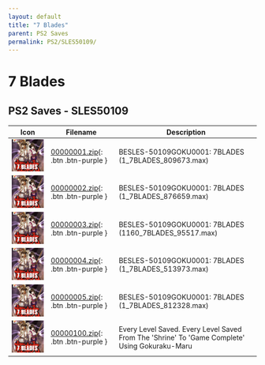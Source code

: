 ```yaml
---
layout: default
title: "7 Blades"
parent: PS2 Saves
permalink: PS2/SLES50109/
---
```

# 7 Blades

## PS2 Saves - SLES50109

| Icon | Filename | Description |
|------|----------|-------------|
| ![7 Blades](icon0.png) | [00000001.zip](00000001.zip){: .btn .btn-purple } | BESLES-50109GOKU0001: 7BLADES (1_7BLADES_809673.max) |
| ![7 Blades](icon0.png) | [00000002.zip](00000002.zip){: .btn .btn-purple } | BESLES-50109GOKU0001: 7BLADES (1_7BLADES_876659.max) |
| ![7 Blades](icon0.png) | [00000003.zip](00000003.zip){: .btn .btn-purple } | BESLES-50109GOKU0001: 7BLADES (1160_7BLADES_95517.max) |
| ![7 Blades](icon0.png) | [00000004.zip](00000004.zip){: .btn .btn-purple } | BESLES-50109GOKU0001: 7BLADES (1_7BLADES_513973.max) |
| ![7 Blades](icon0.png) | [00000005.zip](00000005.zip){: .btn .btn-purple } | BESLES-50109GOKU0001: 7BLADES (1_7BLADES_812328.max) |
| ![7 Blades](icon0.png) | [00000100.zip](00000100.zip){: .btn .btn-purple } | Every Level Saved. Every Level Saved From The 'Shrine' To 'Game Complete' Using Gokuraku-Maru |
